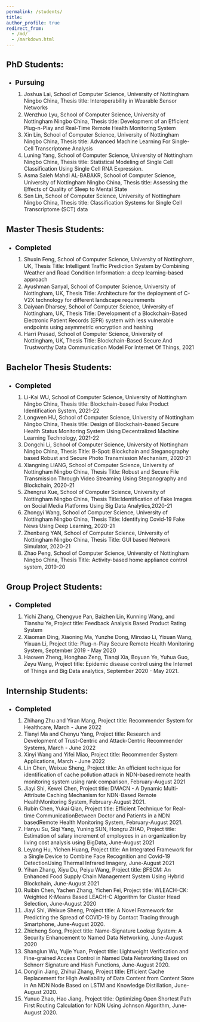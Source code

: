 ```yaml
---
permalink: /students/
title:
author_profile: true
redirect_from: 
  - /md/
  - /markdown.html
---
```


<h1 style="font-size:22px">PhD Students:</h1>
<ul>
  <li> <h1 style="font-size:18px">Pursuing</h1>
<ol style="line-height:80%">
  <li style="line-height:130%">Joshua Lai, School of Computer Science, University of Nottingham Ningbo China, Thesis title: Interoperability in Wearable Sensor Networks</li>
  <li style="line-height:130%">Wenzhuo Lyu, School of Computer Science, University of Nottingham Ningbo China, Thesis title: Development of an Efficient Plug-n-Play and Real-Time Remote Health Monitoring System</li>
  <li style="line-height:130%">Xin Lin, School of Computer Science, University of Nottingham Ningbo China, Thesis title: Advanced Machine Learning For Single-Cell Transcriptome Analysis</li>
  <li style="line-height:130%">Luning Yang, School of Computer Science, University of Nottingham Ningbo China, Thesis title: Statistical Modeling of Single Cell Classification Using Single Cell RNA Expression.</li>
  <li style="line-height:130%">Asma Saleh Mahdi AL-BABAKR, School of Computer Science, University of Nottingham Ningbo China, Thesis title: Assessing the Effects of Quality of Sleep to Mental State</li>
  <li style="line-height:130%">Sen Lin, School of Computer Science, University of Nottingham Ningbo China, Thesis title: Classification Systems for Single Cell Transcriptome (SCT) data</li>
</ol>
  </li>
  </ul>
  
<h1 style="font-size:22px">Master Thesis Students:</h1>
<ul>
  <!-- <li><h1 style="font-size:18px">Pursuing</h1> -->
<!-- <ol style="line-height:80%"> -->
 
 <!-- </ol> 
   </li> -->
  <li><h1 style="font-size:18px">Completed</h1>
<ol style="line-height:80%">
   <li style="line-height:130%">Shuxin Feng, School of Computer Science, University of Nottingham, UK, Thesis Title: Intelligent Traffic Prediction System by Combining Weather and Road Condition Information: a deep learning-based approach</li>
  <li style="line-height:130%">Ayushman Sanyal, School of Computer Science, University of Nottingham, UK, Thesis Title: Architecture for the deployment of C-V2X technology for different landscape requirements</li>
  <li style="line-height:130%">Daiyaan Dharsey, School of Computer Science, University of Nottingham, UK, Thesis Title: Development of a Blockchain-Based Electronic Patient Records (EPR) system with less vulnerable endpoints using asymmetric encryption and hashing</li>
  <li style="line-height:130%">Harri Prasad, School of Computer Science, University of Nottingham, UK, Thesis Title: Blockchain-Based Secure And Trustworthy Data Communication Model For Internet Of Things, 2021</li>
  </ol>
   </li>
  </ul> 
  
<h1 style="font-size:22px">Bachelor Thesis Students:</h1>
<ul>
  <li><h1 style="font-size:18px">Completed</h1>
<ol style="line-height:80%">
  <li style="line-height:130%">Li-Kai WU, School of Computer Science, University of Nottingham Ningbo China, Thesis title: Blockchain-based Fake Product Identification System, 2021-22</li>
  <li style="line-height:130%">Longwen HU, School of Computer Science, University of Nottingham Ningbo China, Thesis title: Design of Blockchain-based Secure Health Status Monitoring System Using Decentralized Machine Learning Technology, 2021-22</li>
  <li style="line-height:130%">Dongchi Li, School of Computer Science, University of Nottingham Ningbo China, Thesis Title: B-Spot: Blockchain and Steganography based Robust and Secure Photo Transmission Mechanism, 2020-21</li>
  <li style="line-height:130%">Xiangning LIANG, School of Computer Science, University of Nottingham Ningbo China, Thesis Title: Robust and Secure File Transmission Through Video Streaming Using Steganography and Blockchain, 2020-21</li>
  <li style="line-height:130%">Zhengrui Xue, School of Computer Science, University of Nottingham Ningbo China, Thesis Title:Identification of Fake Images on Social Media Platforms Using Big Data Analytics,2020-21</li>
  <li style="line-height:130%">Zhongyi Wang, School of Computer Science, University of Nottingham Ningbo China, Thesis Title: Identifying Covid-19 Fake News Using Deep Learning, 2020-21</li>
  <li style="line-height:130%">Zhenbang YAN, School of Computer Science, University of Nottingham Ningbo China, Thesis Title: GUI based Network Simulator, 2020-21</li>
  <li style="line-height:130%">Zhao Peng, School of Computer Science, University of Nottingham Ningbo China, Thesis Title: Activity-based home appliance control system, 2019-20</li>
  </ol>
  </li>
  </ul> 
  
  <h1 style="font-size:22px">Group Project Students:</h1>
<ul>
  <li><h1 style="font-size:18px">Completed</h1>
<ol style="line-height:80%">
  <li style="line-height:130%">Yichi Zhang, Chengyue Pan, Baizhen Lin, Kunning Wang, and Tianshu Ye, Project title: Feedback Analysis Based Product Rating System</li>
  <li style="line-height:130%">Xiaoman Ding, Xiaoning Ma, Yunzhe Dong, Minxiao Li, Yixuan Wang, Yixuan Li, Project title: Plug-n-Play Secure Remote Health Monitoring System, September 2019 - May 2020</li>
  <li style="line-height:130%">Haowen Zheng, Honghao Zeng, Tianqi Xia, Boyuan Ye, Yuhua Guo, Zeyu Wang, Project title: Epidemic disease control using the Internet of Things and Big Data analytics, September 2020 - May 2021.</li>
  </ol>
  </li>
  </ul> 
  
   <h1 style="font-size:22px">Internship Students:</h1>
<ul>
  <li><h1 style="font-size:18px">Completed</h1>
<ol style="line-height:80%">
  <li style="line-height:130%">Zhihang Zhu and Yiran Mang, Project title: Recommender System for Healthcare, March - June 2022</li>
  <li style="line-height:130%">Tianyi Ma and Chenyu Yang, Project title: Research and Development of Trust-Centric and Attack-Centric Recommender Systems, March - June 2022</li>
  <li style="line-height:130%">Xinyi Wang and Yifei Miao, Project title: Recommender System Applications, March - June 2022</li>
  <li style="line-height:130%">Lin Chen, Weixue Sheng, Project title: An efficient technique for identification of cache pollution attack in NDN-based remote health monitoring system using rank comparison, February-August 2021</li>
  <li style="line-height:130%">Jiayi Shi, Kewei Chen, Project title: DMACN - A Dynamic Multi-Attribute Caching Mechanism for NDN-Based Remote HealthMonitoring System, February-August 2021.</li>
  <li style="line-height:130%">Rubin Chen, Yukai Qian, Project title: Efficient Technique for Real-time CommunicationBetween Doctor and Patients in a NDN basedRemote Health Monitoring System, February-August 2021.</li>
   <li style="line-height:130%">Hanyu Su, Siqi Yang, Yuning SUN, Hongru ZHAO, Project title: Estimation of salary increment of employees in an organization by living cost analysis using BigData, June-August 2021</li>
  <li style="line-height:130%">Leyang Hu, Yichen Huang, Project title: An Integrated Framework for a Single Device to Combine Face Recognition and Covid-19 DetectionUsing Thermal Infrared Imagery, June-August 2021</li>
  <li style="line-height:130%">Yihan Zhang, Xiyu Du, Peiyu Wang, Project title: βFSCM: An Enhanced Food Supply Chain Management System Using Hybrid Blockchain, June-August 2021</li>
  <li style="line-height:130%">Ruibin Chen, Yachen Zhang, Yichen Fei, Project title: WLEACH-CK: Weighted K-Means Based LEACH-C Algorithm for Cluster Head Selection, June-August 2020</li>
  <li style="line-height:130%">Jiayi Shi, Weixue Sheng, Project title: A Novel Framework for Predicting the Spread of COVID-19 by Contact Tracing through Smartphone, June-August 2020.</li>
  <li style="line-height:130%">Zhicheng Song, Project title: Name-Signature Lookup System: A Security Enhancement to Named Data Networking, June-August 2020</li>
  <li style="line-height:130%">Shanglun Wu, Yujie Yuan, Project title: Lightweight Verification and Fine-grained Access Control in Named Data Networking Based on Schnorr Signature and Hash Functions, June-August 2020.</li>
  <li style="line-height:130%">Donglin Jiang, Zhihui Zhang, Project title: Efficient Cache Replacement for High Availability of Data Content from Content Store in An NDN Node Based on LSTM and Knowledge Distillation, June-August 2020.</li>
  <li style="line-height:130%">Yunuo Zhao, Hao Jiang, Project title: Optimizing Open Shortest Path First Routing Calculation for NDN Using Johnson Algorithm, June-August 2020.</li>
  </ol>
  </li>
  </ul> 
